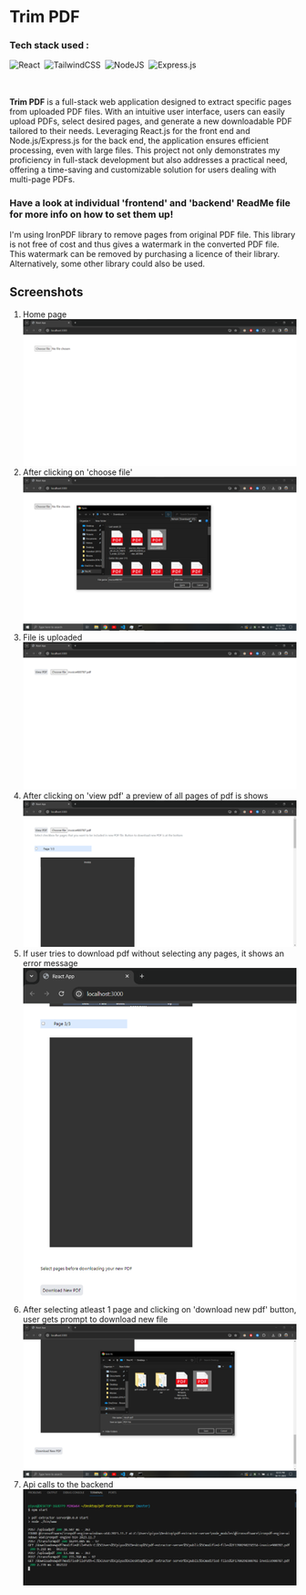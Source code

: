 # Trim PDF

### Tech stack used :
<div>
<img src="https://logos-world.net/wp-content/uploads/2023/08/React-Symbol.png" title="React" alt="React" width="100" height="60"/>&nbsp;
<img src="https://getlogovector.com/wp-content/uploads/2021/01/tailwind-css-logo-vector.png" title="TailwindCSS" alt="TailwindCSS" width="120" height="60"/>&nbsp;
<img src="https://cdn.freebiesupply.com/logos/large/2x/nodejs-logo-svg-vector.svg" title="NodeJS" alt="NodeJS" width="100" height="50"/>&nbsp;
<img src="https://user-images.githubusercontent.com/46530103/149555718-00be7ed3-3c62-42e4-a9af-cf11845a4e4d.jpg" title="Express.js" alt="Express.js" width="160" height="60"/>&nbsp;
</div>
<br/>  <br/>

**Trim PDF** is a full-stack web application designed to extract specific pages from uploaded PDF files. With an intuitive user interface, users can easily upload PDFs, select desired pages, and generate a new downloadable PDF tailored to their needs. Leveraging React.js for the front end and Node.js/Express.js for the back end, the application ensures efficient processing, even with large files. This project not only demonstrates my proficiency in full-stack development but also addresses a practical need, offering a time-saving and customizable solution for users dealing with multi-page PDFs.

### Have a look at individual 'frontend' and 'backend' ReadMe file for more info on how to set them up!

I'm using IronPDF library to remove pages from original PDF file. This library is not free of cost and thus gives a watermark in the converted PDF file. This watermark can be removed by purchasing a licence of their library. Alternatively, some other library could also be used.

## Screenshots

1. Home page ![Home page](https://github.com/piyushdahiya1218/pdf-extractor/blob/master/assets/readmeImages/1.png)
2. After clicking on 'choose file' ![](https://github.com/piyushdahiya1218/pdf-extractor/blob/master/assets/readmeImages/2.png)
3. File is uploaded ![](https://github.com/piyushdahiya1218/pdf-extractor/blob/master/assets/readmeImages/3.png)
4. After clicking on 'view pdf' a preview of all pages of pdf is shows ![](https://github.com/piyushdahiya1218/pdf-extractor/blob/master/assets/readmeImages/4.png)
5. If user tries to download pdf without selecting any pages, it shows an error message ![](https://github.com/piyushdahiya1218/pdf-extractor/blob/master/assets/readmeImages/5.png)
6. After selecting atleast 1 page and clicking on 'download new pdf' button, user gets prompt to download new file ![](https://github.com/piyushdahiya1218/pdf-extractor/blob/master/assets/readmeImages/6.png)
7. Api calls to the backend ![](https://github.com/piyushdahiya1218/pdf-extractor/blob/master/assets/readmeImages/7.png)
